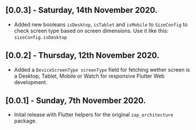 ## [0.0.3] - Saturday, 14th November 2020.

* Added new booleans `isDesktop`, `isTablet` and `isMobile` to `SizeConfig` to check screen type based on screen dimensions. 
  Use it like this: `sizeConfig.isDesktop`


## [0.0.2] - Thursday, 12th November 2020.

* Added a `DeviceScreenType screenType` field for fetching wether screen is a Desktop, Tablet, Mobile or Watch for responsive Flutter Web development.

## [0.0.1] - Sunday, 7th November 2020.

* Inital release with Flutter helpers for the original `zap_architecture` package.
